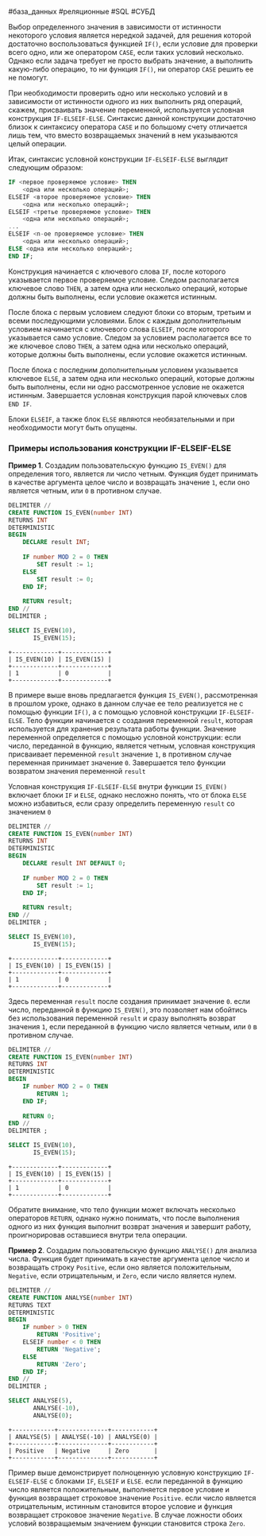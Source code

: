 #база_данных #реляционные #SQL #СУБД 

Выбор определенного значения в зависимости от истинности некоторого условия является нередкой задачей, для решения которой достаточно воспользоваться функцией `IF()`, если условие для проверки всего одно, или же оператором `CASE`, если таких условий несколько. Однако если задача требует не просто выбрать значение, а выполнить какую-либо операцию, то ни функция `IF()`, ни оператор `CASE` решить ее не помогут.

При необходимости проверить одно или несколько условий и в зависимости от истинности одного из них выполнить ряд операций, скажем, присваивать значение переменной, используется условная конструкция `IF-ELSEIF-ELSE`. Синтаксис данной конструкции достаточно близок к синтаксису оператора `CASE` и по большому счету отличается лишь тем, что вместо возвращаемых значений в нем указываются целый операции.

Итак, синтаксис условной конструкции `IF-ELSEIF-ELSE` выглядит следующим образом:
```sql
IF <первое проверяемое условие> THEN
    <одна или несколько операций>;
ELSEIF <второе проверяемое условие> THEN
    <одна или несколько операций>;
ELSEIF <третье проверяемое условие> THEN
    <одна или несколько операций>;
...
ELSEIF <n-ое проверяемое условие> THEN
    <одна или несколько операций>;
ELSE <одна или несколько операций>;
END IF;
```
Конструкция начинается с ключевого слова `IF`, после которого указывается первое проверяемое условие. Следом располагается ключевое слово `THEN`, а затем одна или несколько операций, которые должны быть выполнены, если условие окажется истинным.

После блока с первым условием следуют блоки со вторым, третьим и всеми последующими условиями. Блок с каждым дополнительным условием начинается с ключевого слова `ELSEIF`, после которого указывается само условие. Следом за условием располагается все то же ключевое слово `THEN`, а затем одна или несколько операций, которые должны быть выполнены, если условие окажется истинным.

После блока с последним дополнительным условием указывается ключевое `ELSE`, а затем одна или несколько операций, которые должны быть выполнены, если ни одно рассмотренное условие не окажется истинным. Завершается условная конструкция парой ключевых слов `END IF`.

Блоки `ELSEIF`, а также блок `ELSE` являются необязательными и при необходимости могут быть опущены.
### Примеры использования конструкции IF-ELSEIF-ELSE
**Пример 1**. Создадим пользовательскую функцию `IS_EVEN()` для определения того, является ли число четным. Функция будет принимать в качестве аргумента целое число и возвращать значение `1`, если оно является четным, или `0` в противном случае.
```sql
DELIMITER //
CREATE FUNCTION IS_EVEN(number INT)
RETURNS INT
DETERMINISTIC
BEGIN
    DECLARE result INT;
    
    IF number MOD 2 = 0 THEN
        SET result := 1;
    ELSE
        SET result := 0;
    END IF;
    
    RETURN result;
END //
DELIMITER ;

SELECT IS_EVEN(10),
       IS_EVEN(15);
```
```
+-------------+-------------+
| IS_EVEN(10) | IS_EVEN(15) |
+-------------+-------------+
| 1           | 0           |
+-------------+-------------+
```
В примере выше вновь предлагается функция `IS_EVEN()`, рассмотренная в прошлом уроке, однако в данном случае ее тело реализуется не с помощью функции `IF()`, а с помощью условной конструкции `IF-ELSEIF-ELSE`. Тело функции начинается с создания переменной `result`, которая используется для хранения результата работы функции. Значение переменной определяется с помощью условной конструкции: если число, переданной в функцию, является четным, условная конструкция присваивает переменной `result` значение `1`, в противном случае переменная принимает значение `0`. Завершается тело функции возвратом значения переменной `result`

Условная конструкция `IF-ELSEIF-ELSE` внутри функции `IS_EVEN()` включает блоки `IF` и `ELSE`, однако несложно понять, что от блока `ELSE` можно избавиться, если сразу определить переменную `result` со значением `0`
```sql
DELIMITER //
CREATE FUNCTION IS_EVEN(number INT)
RETURNS INT
DETERMINISTIC
BEGIN
    DECLARE result INT DEFAULT 0;
    
    IF number MOD 2 = 0 THEN
        SET result := 1;
    END IF;
    
    RETURN result;
END //
DELIMITER ;

SELECT IS_EVEN(10),
       IS_EVEN(15);
```
```
+-------------+-------------+
| IS_EVEN(10) | IS_EVEN(15) |
+-------------+-------------+
| 1           | 0           |
+-------------+-------------+
```
Здесь переменная `result` после создания принимает значение `0`. если число, переданной в функцию `IS_EVEN()`, это позволяет нам обойтись без использования переменной `result` и сразу выполнять возврат значения `1`, если переданной в функцию число является четным, или `0` в противном случае.
```sql
DELIMITER //
CREATE FUNCTION IS_EVEN(number INT)
RETURNS INT
DETERMINISTIC
BEGIN
    IF number MOD 2 = 0 THEN
        RETURN 1;
    END IF;
    
    RETURN 0;
END //
DELIMITER ;

SELECT IS_EVEN(10),
       IS_EVEN(15);
```
```
+-------------+-------------+
| IS_EVEN(10) | IS_EVEN(15) |
+-------------+-------------+
| 1           | 0           |
+-------------+-------------+
```
Обратите внимание, что тело функции может включать несколько операторов `RETURN`, однако нужно понимать, что после выполнения одного из них функция выполнит возврат значения и завершит работу, проигнорировав оставшиеся внутри тела операции.

**Пример 2**. Создадим пользовательскую функцию `ANALYSE()` для анализа числа. Функция будет принимать в качестве аргумента целое число и возвращать строку `Positive`, если оно является положительным, `Negative`, если отрицательным, и `Zero`, если число является нулем.
```sql
DELIMITER //
CREATE FUNCTION ANALYSE(number INT)
RETURNS TEXT
DETERMINISTIC
BEGIN
    IF number > 0 THEN
        RETURN 'Positive';
    ELSEIF number < 0 THEN
        RETURN 'Negative';
    ELSE
        RETURN 'Zero';
    END IF;
END //
DELIMITER ;

SELECT ANALYSE(5),
       ANALYSE(-10),
       ANALYSE(0);
```
```
+------------+--------------+------------+
| ANALYSE(5) | ANALYSE(-10) | ANALYSE(0) |
+------------+--------------+------------+
| Positive   | Negative     | Zero       |
+------------+--------------+------------+
```
Пример выше демонстрирует полноценную условную конструкцию `IF-ELSEIF-ELSE` с блоками `IF`, `ELSEIF` и `ELSE`. если переданной в функцию число является положительным, выполняется первое условие и функция возвращает строковое значение `Positive`. если число является отрицательным, истинным становится второе условие и функция возвращает строковое значение `Negative`. В случае ложности обоих условий возвращаемым значением функции становится строка `Zero`.